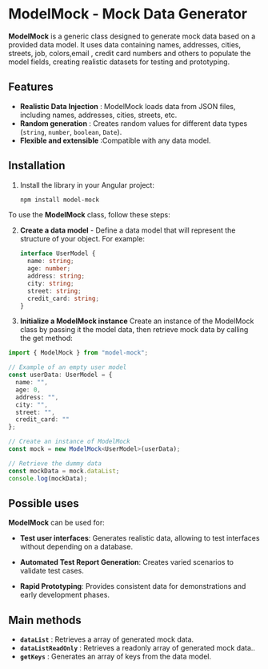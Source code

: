 # ModelMock - Mock Data Generator

**ModelMock** is a generic class designed to generate mock data based on a provided data model. It uses data containing names, addresses, cities, streets, job, colors,email , credit card numbers and others to populate the model fields, creating realistic datasets for testing and prototyping.

## Features

- **Realistic Data Injection** : ModelMock loads data from JSON files, including names, addresses, cities, streets, etc.
- **Random generation** : Creates random values ​​for different data types (`string`, `number`, `boolean`, `Date`).
- **Flexible and extensible** :Compatible with any data model.




## Installation

1. Install the library in your Angular project:

   ```bash
   npm install model-mock

To use the **ModelMock** class, follow these steps:

2. **Create a data model** - Define a data model that will represent the structure of your object. For example:


   ```typescript
   interface UserModel {
     name: string;
     age: number;
     address: string;
     city: string;
     street: string;
     credit_card: string;
   }
   ```
3. **Initialize a ModelMock instance**
Create an instance of the ModelMock class by passing it the model data, then retrieve mock data by calling the get method:

```typescript
import { ModelMock } from "model-mock";

// Example of an empty user model
const userData: UserModel = {
  name: "",
  age: 0,
  address: "",
  city: "",
  street: "",
  credit_card: ""
};

// Create an instance of ModelMock
const mock = new ModelMock<UserModel>(userData);

// Retrieve the dummy data
const mockData = mock.dataList;
console.log(mockData);
```
## Possible uses

**ModelMock** can be used for:

- **Test user interfaces**: Generates realistic data, allowing to test interfaces without depending on a database.

- **Automated Test Report Generation**: Creates varied scenarios to validate test cases.
- **Rapid Prototyping**: Provides consistent data for demonstrations and early development phases.

## Main methods

- **`dataList`** : Retrieves a  array of generated mock data.
- **`dataListReadOnly`** : Retrieves a readonly array of generated mock data..
- **`getKeys`** : Generates an array of keys from the data model.
